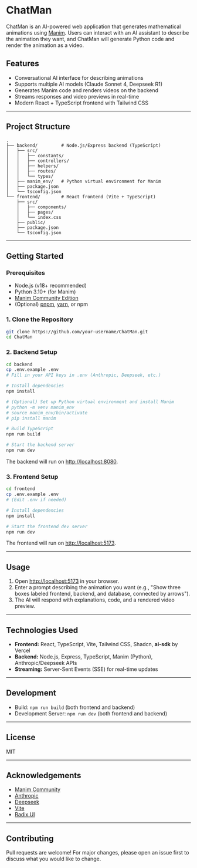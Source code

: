 # ChatMan

ChatMan is an AI-powered web application that generates mathematical animations using [Manim](https://www.manim.community/). Users can interact with an AI assistant to describe the animation they want, and ChatMan will generate Python code and render the animation as a video.

## Features

- Conversational AI interface for describing animations
- Supports multiple AI models (Claude Sonnet 4, Deepseek R1)
- Generates Manim code and renders videos on the backend
- Streams responses and video previews in real-time
- Modern React + TypeScript frontend with Tailwind CSS

---

## Project Structure

```
.
├── backend/         # Node.js/Express backend (TypeScript)
│   ├── src/
│   │   ├── constants/
│   │   ├── controllers/
│   │   ├── helpers/
│   │   ├── routes/
│   │   └── types/
│   ├── manim_env/   # Python virtual environment for Manim
│   ├── package.json
│   └── tsconfig.json
└── frontend/        # React frontend (Vite + TypeScript)
    ├── src/
    │   ├── components/
    │   ├── pages/
    │   └── index.css
    ├── public/
    ├── package.json
    └── tsconfig.json
```

---

## Getting Started

### Prerequisites

- Node.js (v18+ recommended)
- Python 3.10+ (for Manim)
- [Manim Community Edition](https://docs.manim.community/en/stable/installation.html)
- (Optional) [pnpm](https://pnpm.io/), [yarn](https://yarnpkg.com/), or npm

### 1. Clone the Repository

```sh
git clone https://github.com/your-username/ChatMan.git
cd ChatMan
```

### 2. Backend Setup

```sh
cd backend
cp .env.example .env
# Fill in your API keys in .env (Anthropic, Deepseek, etc.)

# Install dependencies
npm install

# (Optional) Set up Python virtual environment and install Manim
# python -m venv manim_env
# source manim_env/bin/activate
# pip install manim

# Build TypeScript
npm run build

# Start the backend server
npm run dev
```

The backend will run on [http://localhost:8080](http://localhost:8080).

### 3. Frontend Setup

```sh
cd frontend
cp .env.example .env
# (Edit .env if needed)

# Install dependencies
npm install

# Start the frontend dev server
npm run dev
```

The frontend will run on [http://localhost:5173](http://localhost:5173).

---

## Usage

1. Open [http://localhost:5173](http://localhost:5173) in your browser.
2. Enter a prompt describing the animation you want (e.g., "Show three boxes labeled frontend, backend, and database, connected by arrows").
3. The AI will respond with explanations, code, and a rendered video preview.

---

## Technologies Used

- **Frontend:** React, TypeScript, Vite, Tailwind CSS, Shadcn, **ai-sdk** by Vercel
- **Backend:** Node.js, Express, TypeScript, Manim (Python), Anthropic/Deepseek APIs
- **Streaming:** Server-Sent Events (SSE) for real-time updates

---

## Development

- Build: `npm run build` (both frontend and backend)
- Development Server: `npm run dev` (both frontend and backend)

---

## License

MIT

---

## Acknowledgements

- [Manim Community](https://www.manim.community/)
- [Anthropic](https://www.anthropic.com/)
- [Deepseek](https://deepseek.com/)
- [Vite](https://vitejs.dev/)
- [Radix UI](https://www.radix-ui.com/)


---

## Contributing

Pull requests are welcome! For major changes, please open an issue first to discuss what you would like to change.

